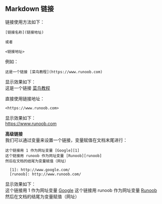 ## Markdown 链接  
链接使用方法如下：  
```
[链接名称](链接地址)

或者

<链接地址>
```  
例如：  
```
这是一个链接 [菜鸟教程](https://www.runoob.com)
```  
显示效果如下：  
这是一个链接 [菜鸟教程](https://www.runoob.com)  

直接使用链接地址：  
```
<https://www.runoob.com>
```  
显示效果如下：  
<https://www.runoob.com>

**高级链接**  
我们可以通过变量来设置一个链接，变量赋值在文档末尾进行：  
```
这个链接用 1 作为网址变量 [Google][1]
这个链接用 runoob 作为网址变量 [Runoob][runoob]
然后在文档的结尾为变量赋值（网址）

  [1]: http://www.google.com/
  [runoob]: http://www.runoob.com/
```  
显示效果如下：  
这个链接用 1 作为网址变量 [Google][1]
这个链接用 runoob 作为网址变量 [Runoob][runoob]
然后在文档的结尾为变量赋值（网址）

  [1]: http://www.google.com/
  [runoob]: http://www.runoob.com/
  
  